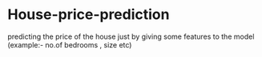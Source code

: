 # House-price-prediction
predicting the price of the house just by giving some features to the model (example:- no.of bedrooms , size etc)
